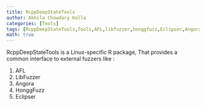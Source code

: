 ```yaml
---
title: RcppDeepStateTools 
author: Akhila Chowdary Kolla
categories: [Tools]
tags: [RcppDeepStateTools,Tools,AFL,libfuzzer,honggfuzz,Eclipser,Angora]
math: true
---
```



RcppDeepStateTools is a Linux-specific R package, That provides a common interface to external fuzzers like :

1. AFL 
2. LibFuzzer 
3. Angora
4. HonggFuzz
5. Eclipser



